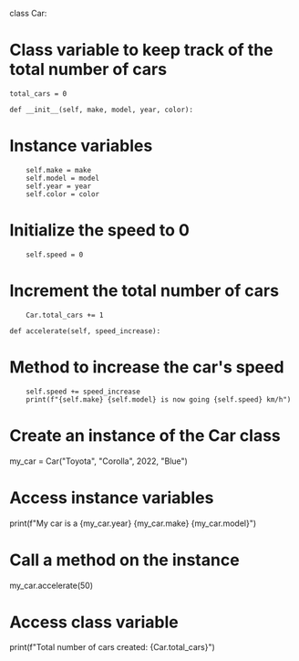 class Car:
# Class variable to keep track of the total number of cars
    total_cars = 0

    def __init__(self, make, model, year, color):
  # Instance variables
        self.make = make
        self.model = model
        self.year = year
        self.color = color
        
  # Initialize the speed to 0
        self.speed = 0
        
  # Increment the total number of cars
        Car.total_cars += 1
    
    def accelerate(self, speed_increase):
  # Method to increase the car's speed
        self.speed += speed_increase
        print(f"{self.make} {self.model} is now going {self.speed} km/h")

# Create an instance of the Car class
my_car = Car("Toyota", "Corolla", 2022, "Blue")

# Access instance variables
print(f"My car is a {my_car.year} {my_car.make} {my_car.model}")

# Call a method on the instance
my_car.accelerate(50)

# Access class variable
print(f"Total number of cars created: {Car.total_cars}")
